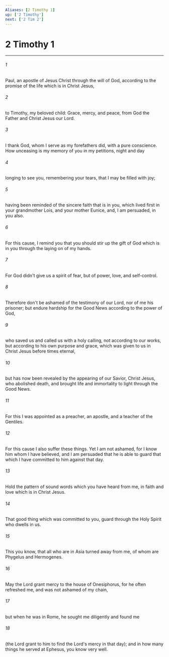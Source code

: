 ```yaml
---
Aliases: [2 Timothy 1]
up: ['2 Timothy']
next: ['2 Tim 2']
---
```

# 2 Timothy 1
***





###### 1 

Paul, an apostle of Jesus Christ through the will of God, according to the promise of the life which is in Christ Jesus, 



###### 2 

to Timothy, my beloved child: Grace, mercy, and peace, from God the Father and Christ Jesus our Lord. 



###### 3 

I thank God, whom I serve as my forefathers did, with a pure conscience. How unceasing is my memory of you in my petitions, night and day 



###### 4 

longing to see you, remembering your tears, that I may be filled with joy; 



###### 5 

having been reminded of the sincere faith that is in you, which lived first in your grandmother Lois, and your mother Eunice, and, I am persuaded, in you also. 



###### 6 

For this cause, I remind you that you should stir up the gift of God which is in you through the laying on of my hands. 



###### 7 

For God didn't give us a spirit of fear, but of power, love, and self-control. 



###### 8 

Therefore don't be ashamed of the testimony of our Lord, nor of me his prisoner; but endure hardship for the Good News according to the power of God, 



###### 9 

who saved us and called us with a holy calling, not according to our works, but according to his own purpose and grace, which was given to us in Christ Jesus before times eternal, 



###### 10 

but has now been revealed by the appearing of our Savior, Christ Jesus, who abolished death, and brought life and immortality to light through the Good News. 



###### 11 

For this I was appointed as a preacher, an apostle, and a teacher of the Gentiles. 



###### 12 

For this cause I also suffer these things. Yet I am not ashamed, for I know him whom I have believed, and I am persuaded that he is able to guard that which I have committed to him against that day. 



###### 13 

Hold the pattern of sound words which you have heard from me, in faith and love which is in Christ Jesus. 



###### 14 

That good thing which was committed to you, guard through the Holy Spirit who dwells in us. 



###### 15 

This you know, that all who are in Asia turned away from me, of whom are Phygelus and Hermogenes. 



###### 16 

May the Lord grant mercy to the house of Onesiphorus, for he often refreshed me, and was not ashamed of my chain, 



###### 17 

but when he was in Rome, he sought me diligently and found me 



###### 18 

(the Lord grant to him to find the Lord's mercy in that day); and in how many things he served at Ephesus, you know very well.
